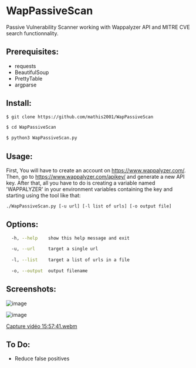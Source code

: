 # WapPassiveScan
Passive Vulnerability Scanner working with Wappalyzer API and MITRE CVE search functionnality.

## Prerequisites:

- requests
- BeautifulSoup
- PrettyTable
- argparse

## Install:
```bash
$ git clone https://github.com/mathis2001/WapPassiveScan

$ cd WapPassiveScan

$ python3 WapPassiveScan.py
```
## Usage:

First, You will have to create an account on https://www.wappalyzer.com/. Then, go to https://www.wappalyzer.com/apikey/ and generate a new API key.
After that, all you have to do is creating a variable named 'WAPPALYZER' in your environment variables containing the key and starting using the tool like that:

```bash
./WapPassiveScan.py [-u url] [-l list of urls] [-o output file]
```


## Options:
```bash
  -h, --help    show this help message and exit
  
  -u, --url     target a single url
  
  -l, --list    target a list of urls in a file
  
  -o, --output  output filename
```
## Screenshots:

![image](https://user-images.githubusercontent.com/40497633/220649892-64b5d5d0-2b23-46b3-a056-f0da637e8621.png)

![image](https://user-images.githubusercontent.com/40497633/220650116-e85c07b3-6102-4208-be58-2168a42d8e8d.png)

[Capture vidéo 15:57:41.webm](https://user-images.githubusercontent.com/40497633/220944085-39d89b9e-6e1f-4a9b-a7df-e034ab889918.webm)

## To Do:

- Reduce false positives
